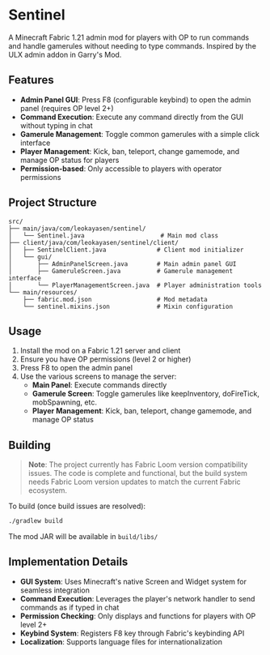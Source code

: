 # Sentinel
A Minecraft Fabric 1.21 admin mod for players with OP to run commands and handle gamerules without needing to type commands. Inspired by the ULX admin addon in Garry's Mod.

## Features

- **Admin Panel GUI**: Press F8 (configurable keybind) to open the admin panel (requires OP level 2+)
- **Command Execution**: Execute any command directly from the GUI without typing in chat
- **Gamerule Management**: Toggle common gamerules with a simple click interface
- **Player Management**: Kick, ban, teleport, change gamemode, and manage OP status for players
- **Permission-based**: Only accessible to players with operator permissions

## Project Structure

```
src/
├── main/java/com/leokayasen/sentinel/
│   └── Sentinel.java                     # Main mod class
├── client/java/com/leokayasen/sentinel/client/
│   ├── SentinelClient.java              # Client mod initializer
│   └── gui/
│       ├── AdminPanelScreen.java        # Main admin panel GUI
│       ├── GameruleScreen.java          # Gamerule management interface
│       └── PlayerManagementScreen.java  # Player administration tools
└── main/resources/
    ├── fabric.mod.json                  # Mod metadata
    └── sentinel.mixins.json             # Mixin configuration
```

## Usage

1. Install the mod on a Fabric 1.21 server and client
2. Ensure you have OP permissions (level 2 or higher)
3. Press F8 to open the admin panel
4. Use the various screens to manage the server:
   - **Main Panel**: Execute commands directly
   - **Gamerule Screen**: Toggle gamerules like keepInventory, doFireTick, mobSpawning, etc.
   - **Player Management**: Kick, ban, teleport, change gamemode, and manage OP status

## Building

> **Note**: The project currently has Fabric Loom version compatibility issues. The code is complete and functional, but the build system needs Fabric Loom version updates to match the current Fabric ecosystem.

To build (once build issues are resolved):
```bash
./gradlew build
```

The mod JAR will be available in `build/libs/`

## Implementation Details

- **GUI System**: Uses Minecraft's native Screen and Widget system for seamless integration
- **Command Execution**: Leverages the player's network handler to send commands as if typed in chat
- **Permission Checking**: Only displays and functions for players with OP level 2+
- **Keybind System**: Registers F8 key through Fabric's keybinding API
- **Localization**: Supports language files for internationalization
